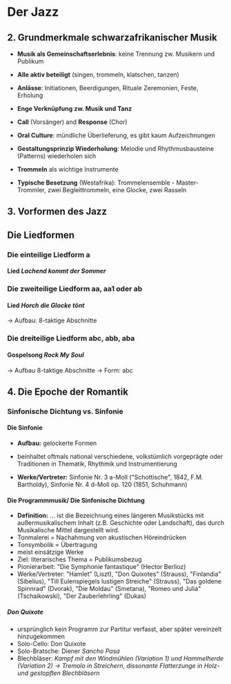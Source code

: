 # Der Jazz
## 2. Grundmerkmale schwarzafrikanischer Musik

- **Musik als Gemeinschaftserlebnis**: keine Trennung zw. Musikern und Publikum
- **Alle aktiv beteiligt** (singen, trommeln, klatschen, tanzen)
- **Anlässe**: Initiationen, Beerdigungen, Rituale Zeremonien, Feste, Erholung
- **Enge Verknüpfung zw. Musik und Tanz**
- **Call** (Vorsänger) and **Response** (Chor)
- **Oral Culture**: mündliche Überlieferung, es gibt kaum Aufzeichnungen

- **Gestaltungsprinzip Wiederholung**: Melodie und Rhythmusbausteine (Patterns) wiederholen sich
- **Trommeln** als wichtige Instrumente
- **Typische Besetzung** (Westafrika): Trommelensemble - Master-Trommler, zwei Begleittrommeln, eine Glocke, zwei Rasseln

## 3. Vorformen des Jazz



## Die Liedformen

### Die einteilige Liedform a 
#### Lied *Lachend kommt der Sommer*

### Die zweiteilige Liedform aa, aa1 oder ab
#### Lied *Horch die Glocke tönt*
-> Aufbau: 8-taktige Abschnitte

### Die dreiteilige Liedform abc, abb, aba
#### Gospelsong *Rock My Soul*
-> Aufbau 8-taktige Abschnitte
-> Form: abc

## 4. Die Epoche der Romantik

### Sinfonische Dichtung vs. Sinfonie

#### Die Sinfonie

- **Aufbau:** gelockerte Formen
- beinhaltet oftmals national verschiedene, volkstümlich vorgeprägte oder Traditionen in Thematik, Rhythmik und Instrumentierung

- **Werke/Vertreter:** Sinfonie Nr. 3 a-Moll ("Schottische", 1842, F.M. Bartholdy), Sinfonie Nr. 4 d-Moll op. 120 (1851, Schuhmann)

#### Die Programmmusik/ Die Sinfonische Dichtung
- **Definition:** ... ist die Bezeichnung eines längeren Musikstücks mit außermusikalischem Inhalt (z.B. Geschichte oder Landschaft), das durch Musikalische Mittel dargestellt wird.
- Tonmalerei = Nachahmung von akustischen Höreindrücken
- Tonsymbolik = Übertragung 
- meist einsätzige Werke
- Ziel: literarisches Thema = Publikumsbezug
- Pionierarbeit: "Die Symphonie fantastique" (Hector Berlioz)
- Werke/Vertreter: "Hamlet" (Liszt), "Don Quixotes" (Strauss), "Finlandia" (Sibelius), "Till Eulenspiegels lustigen Streiche" (Strauss), "Das goldene Spinnrad" (Dvorak), "Die Moldau" (Smetana), "Romeo und Julia" (Tschaikowski), "Der Zauberlehrling" (Dukas)

##### Don Quixote
- ursprünglich kein Programm zur Partitur verfasst, aber später vereinzelt hinzugekommen
- Solo-Cello: Don Quixote
- Solo-Bratsche: Diener *Sancho Pasa*
- Blechbläser: *Kampf mit den Windmühlen (Variation 1) und Hammelherde (Variation 2) -> Tremolo in Streichern, dissonante Flatterzunge in Holz- und gestopften Blechbläsern*
